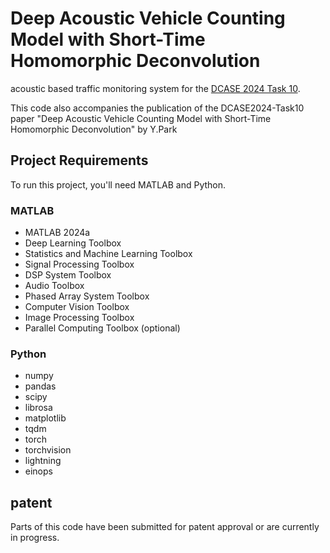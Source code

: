 # Deep Acoustic Vehicle Counting Model with Short-Time Homomorphic Deconvolution

acoustic based traffic monitoring system for the [DCASE 2024 Task 10](https://dcase.community/challenge2024/).

This code also accompanies the publication of the DCASE2024-Task10 paper "Deep Acoustic Vehicle Counting Model with Short-Time Homomorphic Deconvolution" by Y.Park

## Project Requirements

To run this project, you'll need MATLAB and Python.

### MATLAB
- MATLAB 2024a
- Deep Learning Toolbox
- Statistics and Machine Learning Toolbox
- Signal Processing Toolbox
- DSP System Toolbox
- Audio Toolbox
- Phased Array System Toolbox
- Computer Vision Toolbox
- Image Processing Toolbox
- Parallel Computing Toolbox (optional)

### Python
- numpy
- pandas
- scipy
- librosa
- matplotlib
- tqdm
- torch
- torchvision
- lightning
- einops


## patent
Parts of this code have been submitted for patent approval or are currently in progress.
